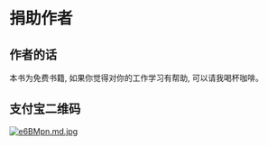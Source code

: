 # 捐助作者

## 作者的话

本书为免费书籍, 如果你觉得对你的工作学习有帮助, 可以请我喝杯咖啡。

## 支付宝二维码

[![e6BMpn.md.jpg](https://box.kancloud.cn/d2f71a0b21cfbef00484bab14fe0afab_990x1502.jpg)](https://box.kancloud.cn/d2f71a0b21cfbef00484bab14fe0afab_990x1502.jpg)


